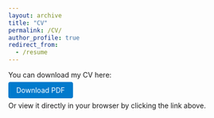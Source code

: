 ```yaml
---
layout: archive
title: "CV"
permalink: /CV/
author_profile: true
redirect_from:
  - /resume
---
```


You can download my CV here:

<p>
  <a href="https://lizzyliu666.github.io/assets/JiayingLizzyLiu_CV.pdf" target="_blank" 
     style="text-decoration:none; background-color:#007acc; color:white; padding:8px 16px; border-radius:4px;">
    Download PDF
  </a>
</p>

Or view it directly in your browser by clicking the link above.
